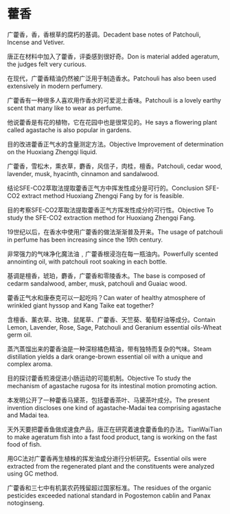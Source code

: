 # 藿香

<p><span class="chinese">广藿香，香，香根草的腐朽的基调。</span><span class="english">Decadent base notes of Patchouli, Incense and Vetiver.</span></p>

<p><span class="chinese">唐正在材料中加入了藿香，评委感到很好奇。</span><span class="english">Don is material added ageratum, the judges felt very curious.</span></p>

<p><span class="chinese">在现代，广藿香精油仍然被广泛用于制造香水。</span><span class="english">Patchouli has also been used extensively in modern perfumery.</span></p>

<p><span class="chinese">广藿香有一种很多人喜欢用作香水的可爱泥土香味。</span><span class="english">Patchouli is a lovely earthy scent that many like to wear as perfume.</span></p>

<p><span class="chinese">他说藿香是有花的植物，它在花园中也是很常见的。</span><span class="english">He says a flowering plant called agastache is also popular in gardens.</span></p>

<p><span class="chinese">目的改进藿香正气水的含量测定方法。</span><span class="english">Objective Improvement of determination on the Huoxiang Zhengqi liquid.</span></p>

<p><span class="chinese">广藿香，雪松木，熏衣草，麝香，风信子，肉桂，檀香。</span><span class="english">Patchouli, cedar wood, lavender, musk, hyacinth, cinnamon and sandalwood.</span></p>

<p><span class="chinese">结论SFE-CO2萃取法提取藿香正气方中挥发性成分是可行的。</span><span class="english">Conclusion SFE-CO2 extract method Huoxiang Zhengqi Fang by for is feasible.</span></p>

<p><span class="chinese">目的考察SFE-CO2萃取法提取藿香正气方挥发性成分的可行性。</span><span class="english">Objective To study the SFE-CO2 extraction method for Huoxiang Zhengqi Fang.</span></p>

<p><span class="chinese">19世纪以后，在香水中使用广藿香的做法渐渐普及开来。</span><span class="english">The usage of patchouli in perfume has been increasing since the 19th century.</span></p>

<p><span class="chinese">非常强力的气味净化魔法油﹐广藿香根浸泡在每一瓶油内。</span><span class="english">Powerfully scented annointing oil, with patchouli root soaking in each bottle.</span></p>

<p><span class="chinese">基调是檀香，琥珀，麝香，广藿香和零陵香木。</span><span class="english">The base is composed of cedarm sandalwood, amber, musk, patchouli and Guaiac wood.</span></p>

<p><span class="chinese">藿香正气水和康泰克可以一起吃吗？</span><span class="english">Can water of healthy atmosphere of wrinkled giant hyssop and Kang Taike eat together?</span></p>

<p><span class="chinese">含檀香、薰衣草、玫瑰、鼠尾草、广藿香、天竺葵、葡萄籽油等成分。</span><span class="english">Contain Lemon, Lavender, Rose, Sage, Patchouli and Geranium essential oils-Wheat germ oil.</span></p>

<p><span class="chinese">蒸汽蒸馏出来的藿香油是一种深棕橘色精油，带有独特而复杂的气味。</span><span class="english">Steam distillation yields a dark orange-brown essential oil with a unique and complex aroma.</span></p>

<p><span class="chinese">目的探讨藿香煎液促进小肠运动的可能机制。</span><span class="english">Objective To study the mechanism of agastache rugosa for its intestinal motion promoting action.</span></p>

<p><span class="chinese">本发明公开了一种藿香马黛茶，包括藿香茶叶、马黛茶叶成分。</span><span class="english">The present invention discloses one kind of agastache-Madai tea comprising agastache and Madai tea.</span></p>

<p><span class="chinese">天外天要把藿香鱼做成速食产品，唐正在研究着速食藿香鱼的办法。</span><span class="english">TianWaiTian to make ageratum fish into a fast food product, tang is working on the fast food of fish.</span></p>

<p><span class="chinese">用GC法对广藿香再生植株的挥发油成分进行分析研究。</span><span class="english">Essential oils were extracted from the regenerated plant and the constituents were analyzed using GC method.</span></p>

<p><span class="chinese">广藿香和三七中有机氯农药残留超过国家标准。</span><span class="english">The residues of the organic pesticides exceeded national standard in Pogostemon cablin and Panax notoginseng.</span></p>


